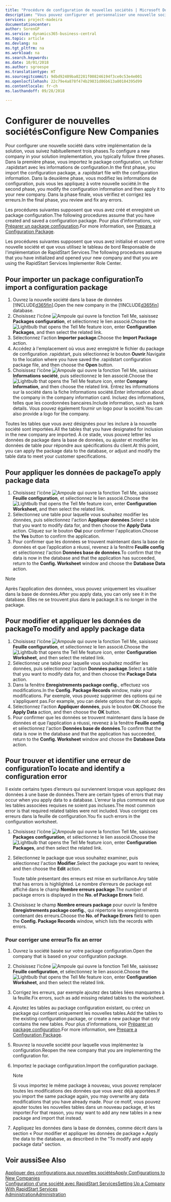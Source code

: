 ```yaml
---
title: "Procédure de configuration de nouvelles sociétés | Microsoft Docs"
description: "Vous pouvez configurer et personnaliser une nouvelle société que vous avez créée. Pour détailler votre implémentation, vous procédez en trois phases pour terminer votre configuration."
services: project-madeira
documentationcenter: 
author: SorenGP
ms.service: dynamics365-business-central
ms.topic: article
ms.devlang: na
ms.tgt_pltfrm: na
ms.workload: na
ms.search.keywords: 
ms.date: 10/01/2018
ms.author: sgroespe
ms.translationtype: HT
ms.sourcegitcommit: 9dbd92409ba02281f008246194f3ce0c53e4e001
ms.openlocfilehash: 22c79e4a878f474b29831d86b613a80184395d99
ms.contentlocale: fr-ch
ms.lasthandoff: 09/28/2018

---
```

# <a name="configure-new-companies"></a><span data-ttu-id="65cbf-104">Configurer de nouvelles sociétés</span><span class="sxs-lookup"><span data-stu-id="65cbf-104">Configure New Companies</span></span>
<span data-ttu-id="65cbf-105">Pour configurer une nouvelle société dans votre implémentation de la solution, vous suivez habituellement trois phases.</span><span class="sxs-lookup"><span data-stu-id="65cbf-105">To configure a new company in your solution implementation, you typically follow three phases.</span></span> <span data-ttu-id="65cbf-106">Dans la première phase, vous importez le package configuration, un fichier .rapidstart avec les informations de configuration.</span><span class="sxs-lookup"><span data-stu-id="65cbf-106">In the first phase, you import the configuration package, a .rapidstart file with the configuration information.</span></span> <span data-ttu-id="65cbf-107">Dans la deuxième phase, vous modifiez les informations de configuration, puis vous les appliquez à votre nouvelle société.</span><span class="sxs-lookup"><span data-stu-id="65cbf-107">In the second phase, you modify the configuration information and then apply it to your new company.</span></span> <span data-ttu-id="65cbf-108">Dans la phase finale, vous vérifiez et corrigez les erreurs.</span><span class="sxs-lookup"><span data-stu-id="65cbf-108">In the final phase, you review and fix any errors.</span></span>  

<span data-ttu-id="65cbf-109">Les procédures suivantes supposent que vous avez créé et enregistré un package configuration.</span><span class="sxs-lookup"><span data-stu-id="65cbf-109">The following procedures assume that you have created and saved a configuration package.</span></span> <span data-ttu-id="65cbf-110">Pour plus d’informations, voir [Préparer un package configuration](admin-how-to-prepare-a-configuration-package.md).</span><span class="sxs-lookup"><span data-stu-id="65cbf-110">For more information, see [Prepare a Configuration Package](admin-how-to-prepare-a-configuration-package.md).</span></span>  

<span data-ttu-id="65cbf-111">Les procédures suivantes supposent que vous avez initialisé et ouvert votre nouvelle société et que vous utilisez le tableau de bord Responsable de l'implémentation de RapidStart Services.</span><span class="sxs-lookup"><span data-stu-id="65cbf-111">The following procedures assume that you have initialized and opened your new company and that you are using the RapidStart Services Implementer Role Center.</span></span>

## <a name="to-import-a-configuration-package"></a><span data-ttu-id="65cbf-112">Pour importer un package configuration</span><span class="sxs-lookup"><span data-stu-id="65cbf-112">To import a configuration package</span></span>  
1. <span data-ttu-id="65cbf-113">Ouvrez la nouvelle société dans la base de données [!INCLUDE[d365fin](includes/d365fin_md.md)].</span><span class="sxs-lookup"><span data-stu-id="65cbf-113">Open the new company in the [!INCLUDE[d365fin](includes/d365fin_md.md)] database.</span></span>  
2. <span data-ttu-id="65cbf-114">Choisissez l'icône ![Ampoule qui ouvre la fonction Tell Me](media/ui-search/search_small.png "Dites-moi ce que vous voulez faire"), saisissez **Packages configuration**, et sélectionnez le lien associé.</span><span class="sxs-lookup"><span data-stu-id="65cbf-114">Choose the ![Lightbulb that opens the Tell Me feature](media/ui-search/search_small.png "Tell me what you want to do") icon, enter **Configuration Packages**, and then select the related link.</span></span>  
3. <span data-ttu-id="65cbf-115">Sélectionnez l'action **Importer package**.</span><span class="sxs-lookup"><span data-stu-id="65cbf-115">Choose the **Import Package** action.</span></span>  
4. <span data-ttu-id="65cbf-116">Accédez à l'emplacement où vous avez enregistré le fichier du package de configuration .rapidstart, puis sélectionnez le bouton **Ouvrir**.</span><span class="sxs-lookup"><span data-stu-id="65cbf-116">Navigate to the location where you have saved the .rapidstart configuration package file, and then choose the **Open** button.</span></span>  
5. <span data-ttu-id="65cbf-117">Choisissez l'icône ![Ampoule qui ouvre la fonction Tell Me](media/ui-search/search_small.png "Dites-moi ce que vous voulez faire"), saisissez **Informations société**, puis sélectionnez le lien associé.</span><span class="sxs-lookup"><span data-stu-id="65cbf-117">Choose the ![Lightbulb that opens the Tell Me feature](media/ui-search/search_small.png "Tell me what you want to do") icon, enter **Company Information**, and then choose the related link.</span></span> <span data-ttu-id="65cbf-118">Entrez les informations sur la société dans la fiche Informations société.</span><span class="sxs-lookup"><span data-stu-id="65cbf-118">Enter information about the company in the company information card.</span></span> <span data-ttu-id="65cbf-119">Incluez des informations, telles que les coordonnées bancaires.</span><span class="sxs-lookup"><span data-stu-id="65cbf-119">Include information, such as bank details.</span></span> <span data-ttu-id="65cbf-120">Vous pouvez également fournir un logo pour la société.</span><span class="sxs-lookup"><span data-stu-id="65cbf-120">You can also provide a logo for the company.</span></span>  

<span data-ttu-id="65cbf-121">Toutes les tables que vous avez désignées pour les inclure à la nouvelle société sont importées.</span><span class="sxs-lookup"><span data-stu-id="65cbf-121">All the tables that you have designated for inclusion in the new company are imported.</span></span> <span data-ttu-id="65cbf-122">À ce stade, vous pouvez lettrer les données de package dans la base de données, ou ajuster et modifier les données de table pour répondre aux spécifications du client.</span><span class="sxs-lookup"><span data-stu-id="65cbf-122">At this point, you can apply the package data to the database, or adjust and modify the table data to meet your customer specifications.</span></span>  

## <a name="to-apply-package-data"></a><span data-ttu-id="65cbf-123">Pour appliquer les données de package</span><span class="sxs-lookup"><span data-stu-id="65cbf-123">To apply package data</span></span>  
1. <span data-ttu-id="65cbf-124">Choisissez l'icône ![Ampoule qui ouvre la fonction Tell Me](media/ui-search/search_small.png "Dites-moi ce que vous voulez faire"), saisissez **Feuille configuration**, et sélectionnez le lien associé.</span><span class="sxs-lookup"><span data-stu-id="65cbf-124">Choose the ![Lightbulb that opens the Tell Me feature](media/ui-search/search_small.png "Tell me what you want to do") icon, enter **Configuration Worksheet**, and then select the related link.</span></span>  
2. <span data-ttu-id="65cbf-125">Sélectionnez une table pour laquelle vous souhaitez modifier les données, puis sélectionnez l'action **Appliquer données**.</span><span class="sxs-lookup"><span data-stu-id="65cbf-125">Select a table that you want to modify data for, and then choose the **Apply Data** action.</span></span> <span data-ttu-id="65cbf-126">Cliquez sur le bouton **Oui** pour confirmer l'application.</span><span class="sxs-lookup"><span data-stu-id="65cbf-126">Choose the **Yes** button to confirm the application.</span></span>
3. <span data-ttu-id="65cbf-127">Pour confirmer que les données se trouvent maintenant dans la base de données et que l’application a réussi, revenez à la fenêtre **Feuille config** et sélectionnez l'action **Données base de données**.</span><span class="sxs-lookup"><span data-stu-id="65cbf-127">To confirm that the data is now in the database and that the application has succeeded, return to the **Config. Worksheet** window and choose the **Database Data** action.</span></span>  

> [!NOTE]  
>  <span data-ttu-id="65cbf-128">Après l’application des données, vous pouvez uniquement les visualiser dans la base de données.</span><span class="sxs-lookup"><span data-stu-id="65cbf-128">After you apply data, you can only see it in the database.</span></span> <span data-ttu-id="65cbf-129">Elles ne se trouvent plus dans le package.</span><span class="sxs-lookup"><span data-stu-id="65cbf-129">It is no longer in the package.</span></span>  

## <a name="to-modify-and-apply-package-data"></a><span data-ttu-id="65cbf-130">Pour modifier et appliquer les données de package</span><span class="sxs-lookup"><span data-stu-id="65cbf-130">To modify and apply package data</span></span>  
1. <span data-ttu-id="65cbf-131">Choisissez l'icône ![Ampoule qui ouvre la fonction Tell Me](media/ui-search/search_small.png "Dites-moi ce que vous voulez faire"), saisissez **Feuille configuration**, et sélectionnez le lien associé.</span><span class="sxs-lookup"><span data-stu-id="65cbf-131">Choose the ![Lightbulb that opens the Tell Me feature](media/ui-search/search_small.png "Tell me what you want to do") icon, enter **Configuration Worksheet**, and then select the related link.</span></span>  
2. <span data-ttu-id="65cbf-132">Sélectionnez une table pour laquelle vous souhaitez modifier les données, puis sélectionnez l'action **Données package**.</span><span class="sxs-lookup"><span data-stu-id="65cbf-132">Select a table that you want to modify data for, and then choose the **Package Data** action.</span></span>  
3. <span data-ttu-id="65cbf-133">Dans la fenêtre **Enregistrements package config.**, effectuez vos modifications.</span><span class="sxs-lookup"><span data-stu-id="65cbf-133">In the **Config. Package Records** window, make your modifications.</span></span> <span data-ttu-id="65cbf-134">Par exemple, vous pouvez supprimer des options qui ne s’appliquent pas.</span><span class="sxs-lookup"><span data-stu-id="65cbf-134">For example, you can delete options that do not apply.</span></span>  
4. <span data-ttu-id="65cbf-135">Sélectionnez l'action **Appliquer données**, puis le bouton **OK**.</span><span class="sxs-lookup"><span data-stu-id="65cbf-135">Choose the **Apply Data** action, and then choose the **OK** button.</span></span>  
5. <span data-ttu-id="65cbf-136">Pour confirmer que les données se trouvent maintenant dans la base de données et que l’application a réussi, revenez à la fenêtre **Feuille config** et sélectionnez l'action **Données base de données**.</span><span class="sxs-lookup"><span data-stu-id="65cbf-136">To confirm that the data is now in the database and that the application has succeeded, return to the **Config. Worksheet** window and choose the **Database Data** action.</span></span>  

## <a name="to-locate-and-identify-a-configuration-error"></a><span data-ttu-id="65cbf-137">Pour trouver et identifier une erreur de configuration</span><span class="sxs-lookup"><span data-stu-id="65cbf-137">To locate and identify a configuration error</span></span>  
<span data-ttu-id="65cbf-138">Il existe certains types d’erreurs qui surviennent lorsque vous appliquez des données à une base de données.</span><span class="sxs-lookup"><span data-stu-id="65cbf-138">There are certain types of errors that may occur when you apply data to a database.</span></span> <span data-ttu-id="65cbf-139">L’erreur la plus commune est que les tables associées requises ne soient pas incluses.</span><span class="sxs-lookup"><span data-stu-id="65cbf-139">The most common error is that required related tables were not included.</span></span> <span data-ttu-id="65cbf-140">Vous corrigez ces erreurs dans la feuille de configuration.</span><span class="sxs-lookup"><span data-stu-id="65cbf-140">You fix such errors in the configuration worksheet.</span></span>

1. <span data-ttu-id="65cbf-141">Choisissez l'icône ![Ampoule qui ouvre la fonction Tell Me](media/ui-search/search_small.png "Dites-moi ce que vous voulez faire"), saisissez **Packages configuration**, et sélectionnez le lien associé.</span><span class="sxs-lookup"><span data-stu-id="65cbf-141">Choose the ![Lightbulb that opens the Tell Me feature](media/ui-search/search_small.png "Tell me what you want to do") icon, enter **Configuration Packages**, and then select the related link.</span></span>  
2. <span data-ttu-id="65cbf-142">Sélectionnez le package que vous souhaitez examiner, puis sélectionnez l'action **Modifier**.</span><span class="sxs-lookup"><span data-stu-id="65cbf-142">Select the package you want to review, and then choose the **Edit** action.</span></span>  

    <span data-ttu-id="65cbf-143">Toute table présentant des erreurs est mise en surbrillance.</span><span class="sxs-lookup"><span data-stu-id="65cbf-143">Any table that has errors is highlighted.</span></span> <span data-ttu-id="65cbf-144">Le nombre d’erreurs de package est affiché dans le champ **Nombre erreurs package**.</span><span class="sxs-lookup"><span data-stu-id="65cbf-144">The number of package errors is displayed in the **No. of Package Errors** field.</span></span>  

3. <span data-ttu-id="65cbf-145">Choisissez le champ **Nombre erreurs package** pour ouvrir la fenêtre **Enregistrements package config.**, qui répertorie les enregistrements contenant des erreurs.</span><span class="sxs-lookup"><span data-stu-id="65cbf-145">Choose the **No. of Package Errors** field to open the **Config. Package Records** window, which lists the records with errors.</span></span>  

### <a name="to-fix-an-error"></a><span data-ttu-id="65cbf-146">Pour corriger une erreur</span><span class="sxs-lookup"><span data-stu-id="65cbf-146">To fix an error</span></span>  
1. <span data-ttu-id="65cbf-147">Ouvrez la société basée sur votre package configuration.</span><span class="sxs-lookup"><span data-stu-id="65cbf-147">Open the company that is based on your configuration package.</span></span>  
2. <span data-ttu-id="65cbf-148">Choisissez l'icône ![Ampoule qui ouvre la fonction Tell Me](media/ui-search/search_small.png "Dites-moi ce que vous voulez faire"), saisissez **Feuille configuration**, et sélectionnez le lien associé.</span><span class="sxs-lookup"><span data-stu-id="65cbf-148">Choose the ![Lightbulb that opens the Tell Me feature](media/ui-search/search_small.png "Tell me what you want to do") icon, enter **Configuration Worksheet**, and then select the related link.</span></span>  
3. <span data-ttu-id="65cbf-149">Corrigez les erreurs, par exemple ajoutez des tables liées manquantes à la feuille.</span><span class="sxs-lookup"><span data-stu-id="65cbf-149">Fix errors, such as add missing related tables to the worksheet.</span></span>  
4. <span data-ttu-id="65cbf-150">Ajoutez les tables au package configuration existant, ou créez un package qui contient uniquement les nouvelles tables.</span><span class="sxs-lookup"><span data-stu-id="65cbf-150">Add the tables to the existing configuration package, or create a new package that only contains the new tables.</span></span> <span data-ttu-id="65cbf-151">Pour plus d’informations, voir [Préparer un package configuration](admin-how-to-prepare-a-configuration-package.md).</span><span class="sxs-lookup"><span data-stu-id="65cbf-151">For more information, see [Prepare a Configuration Package](admin-how-to-prepare-a-configuration-package.md).</span></span>  
5. <span data-ttu-id="65cbf-152">Rouvrez la nouvelle société pour laquelle vous implémentez la configuration.</span><span class="sxs-lookup"><span data-stu-id="65cbf-152">Reopen the new company that you are implementing the configuration for.</span></span>  
6. <span data-ttu-id="65cbf-153">Importez le package configuration.</span><span class="sxs-lookup"><span data-stu-id="65cbf-153">Import the configuration package.</span></span>  

    > [!NOTE]  
    >  <span data-ttu-id="65cbf-154">Si vous importez le même package à nouveau, vous pouvez remplacer toutes les modifications des données que vous avez déjà apportées.</span><span class="sxs-lookup"><span data-stu-id="65cbf-154">If you import the same package again, you may overwrite any data modifications that you have already made.</span></span> <span data-ttu-id="65cbf-155">Pour ce motif, vous pouvez ajouter toutes les nouvelles tables dans un nouveau package, et les importer.</span><span class="sxs-lookup"><span data-stu-id="65cbf-155">For that reason, you may want to add any new tables in a new package and import that instead.</span></span>  

7. <span data-ttu-id="65cbf-156">Appliquez les données dans la base de données, comme décrit dans la section « Pour modifier et appliquer les données de package ».</span><span class="sxs-lookup"><span data-stu-id="65cbf-156">Apply the data to the database, as described in the "To modify and apply package data" section.</span></span>

## <a name="see-also"></a><span data-ttu-id="65cbf-157">Voir aussi</span><span class="sxs-lookup"><span data-stu-id="65cbf-157">See Also</span></span>  
[<span data-ttu-id="65cbf-158">Appliquer des configurations aux nouvelles sociétés</span><span class="sxs-lookup"><span data-stu-id="65cbf-158">Apply Configurations to New Companies</span></span>](admin-apply-configuration-to-new-companies.md)  
[<span data-ttu-id="65cbf-159">Configuration d'une société avec RapidStart Services</span><span class="sxs-lookup"><span data-stu-id="65cbf-159">Setting Up a Company With RapidStart Services</span></span>](admin-set-up-a-company-with-rapidstart.md)  
[<span data-ttu-id="65cbf-160">Administration</span><span class="sxs-lookup"><span data-stu-id="65cbf-160">Administration</span></span>](admin-setup-and-administration.md)


